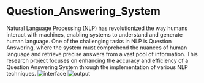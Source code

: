 # Question_Answering_System
Natural Language Processing (NLP) has revolutionized the way humans interact with machines, enabling systems to understand and generate human language. One of the challenging tasks in NLP is Question Answering, where the system must comprehend the nuances of human language and retrieve precise answers from a vast pool of information. This research project focuses on enhancing the accuracy and efficiency of a Question Answering System through the implementation of various NLP techniques.
![interface](https://github.com/Parthpisat/Question_Answering_System/assets/65393417/5bce3c39-489b-4507-b924-570ed634194b)
![output](https://github.com/Parthpisat/Question_Answering_System/assets/65393417/33ec70bd-5b7c-4af5-adbd-6ce1133ae306)
